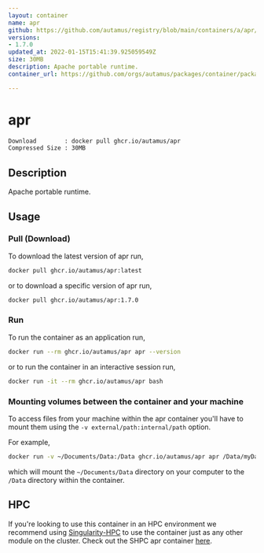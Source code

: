 ```yaml
---
layout: container
name: apr
github: https://github.com/autamus/registry/blob/main/containers/a/apr/spack.yaml
versions:
- 1.7.0
updated_at: 2022-01-15T15:41:39.925059549Z
size: 30MB
description: Apache portable runtime.
container_url: https://github.com/orgs/autamus/packages/container/package/apr

---
```

# apr
```bash 
Download        : docker pull ghcr.io/autamus/apr
Compressed Size : 30MB
```

## Description
Apache portable runtime.

## Usage
### Pull (Download)
To download the latest version of apr run,

```bash
docker pull ghcr.io/autamus/apr:latest
```

or to download a specific version of apr run,

```bash
docker pull ghcr.io/autamus/apr:1.7.0
```
### Run
To run the container as an application run,
```bash
docker run --rm ghcr.io/autamus/apr apr --version
```

or to run the container in an interactive session run,
```bash
docker run -it --rm ghcr.io/autamus/apr bash
```

### Mounting volumes between the container and your machine
To access files from your machine within the apr container you'll have to mount them using the `-v external/path:internal/path` option.

For example,
```bash
docker run -v ~/Documents/Data:/Data ghcr.io/autamus/apr apr /Data/myData.csv
```
which will mount the `~/Documents/Data` directory on your computer to the `/Data` directory within the container.

## HPC
If you're looking to use this container in an HPC environment we recommend using [Singularity-HPC](https://singularity-hpc.readthedocs.io) to use the container just as any other module on the cluster. Check out the SHPC apr container [here](https://singularityhub.github.io/singularity-hpc/r/ghcr.io-autamus-apr/).